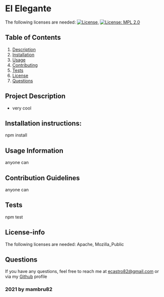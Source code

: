 
   # El Elegante
   The following licenses are needed: [![License](https://img.shields.io/badge/License-Apache%202.0-blue.svg)](https://opensource.org/licenses/Apache-2.0), [![License: MPL 2.0](https://img.shields.io/badge/License-MPL%202.0-brightgreen.svg)](https://opensource.org/licenses/MPL-2.0)

   ## Table of Contents
   1. [Description](#Project-Description)
   1. [Installation](#Installation-instructions)
   1. [Usage](#Usage-Information)
   1. [Contributing](#Contribution-Guidelines)
   1. [Tests](#Tests)
   1. [License](#License-info)
   1. [Questions](#Questions)

   ## Project Description
   - very cool
   ## Installation instructions:
   npm install
   ## Usage Information
   anyone can
   ## Contribution Guidelines
   anyone can
   ## Tests
   npm test
   ## License-info
   The following licenses are needed: Apache, Mozilla_Public
   ## Questions
   If you have any questions, feel free to reach me at ecastro82@gmail.com or via my [Github](https://github.com/mambru82) profile 
  
   ### 2021 by mambru82
     